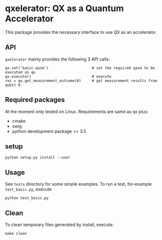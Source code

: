 # qxelerator: QX as a Quantum Accelerator

This package provides the necessary interface to use QX as an accelerator.

## API

`qxelerator` mainly provides the following 3 API calls:

	
	qx.set('basic.qasm')					# set the required qasm to be executed on qx
	qx.execute()							# execute
	res = qx.get_measurement_outcome(0)	    # get measurement results from qubit 0
	

## Required packages
At the moment only tested on Linux. Requirements are same as qx plus:
- cmake
- swig
- python development package >= 3.5

## setup

    python setup.py install --user

## Usage
See `tests` directory for some simple examples. To run a test, for-example `test_basic.py`, execute

    python test_basic.py

## Clean
To clean temporary files generated by install, execute:

    make clean
    